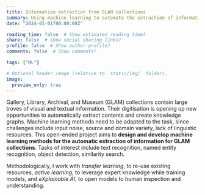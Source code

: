 ```yaml
---
title: Information extraction from GLAM collections
summary: Using machine learning to automate the extraction of information from historical documents.
date: "2024-01-01T00:00:00Z"

reading_time: false  # Show estimated reading time?
share: false  # Show social sharing links?
profile: false  # Show author profile?
comments: false  # Show comments?

tags: ["ML"]

# Optional header image (relative to `static/img/` folder).
image:
  preview_only: true
---
```


Gallery, Library, Archival, and Museum (GLAM) collections contain large troves of visual and textual information. Their digitisation is opening up new opportunities to automatically extract contents and create knowledge graphs. Machine learning methods need to be adapted to the task, since challenges include input noise, source and domain variety, lack of linguistic resources. This open-ended project aims to **design and develop machine learning methods for the automatic extraction of information for GLAM collections**. Tasks of interest include text recognition, named entity recognition, object detection, similarity search.

Methodologically, I work with *transfer learning*, to re-use existing resources, *active learning*, to leverage expert knowledge while training models, and *eXplainable AI*, to open models to human inspection and understanding.